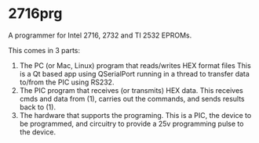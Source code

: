 # 2716prg
A programmer for Intel 2716, 2732 and TI 2532 EPROMs.

This comes in 3 parts:
1) The PC (or Mac, Linux) program that reads/writes HEX format files
   This is a Qt based app using QSerialPort running in a thread to
   transfer data to/from the PIC using RS232.
2) The PIC program that receives (or transmits) HEX data.
   This receives cmds and data from (1), carries out the commands,
   and sends results back to (1).
3) The hardware that supports the programing.
   This is a PIC, the device to be programmed, and circuitry to provide
   a 25v programming pulse to the device.
